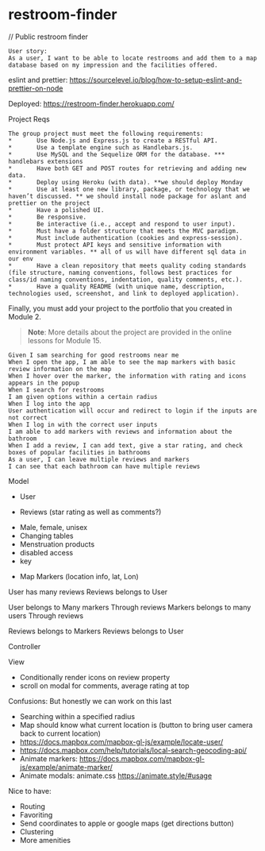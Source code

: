 # restroom-finder

// Public restroom finder

```
User story:
As a user, I want to be able to locate restrooms and add them to a map
database based on my impression and the facilities offered.

```


eslint and prettier:
https://sourcelevel.io/blog/how-to-setup-eslint-and-prettier-on-node

Deployed: https://restroom-finder.herokuapp.com/

Project Reqs

```
The group project must meet the following requirements:
* 		Use Node.js and Express.js to create a RESTful API.
* 		Use a template engine such as Handlebars.js.
* 		Use MySQL and the Sequelize ORM for the database. *** handlebars extensions
* 		Have both GET and POST routes for retrieving and adding new data.
* 		Deploy using Heroku (with data). **we should deploy Monday
* 		Use at least one new library, package, or technology that we haven’t discussed. ** we should install node package for aslant and prettier on the project
* 		Have a polished UI.
* 		Be responsive.
* 		Be interactive (i.e., accept and respond to user input).
* 		Must have a folder structure that meets the MVC paradigm.
* 		Must include authentication (cookies and express-session).
* 		Must protect API keys and sensitive information with environment variables. ** all of us will have different sql data in our env 
* 		Have a clean repository that meets quality coding standards (file structure, naming conventions, follows best practices for class/id naming conventions, indentation, quality comments, etc.).
* 		Have a quality README (with unique name, description, technologies used, screenshot, and link to deployed application).
```

Finally, you must add your project to the portfolio that you created in Module 2.

> **Note**: More details about the project are provided in the online lessons for Module 15.

```
Given I sam searching for good restrooms near me
When I open the app, I am able to see the map markers with basic review information on the map
When I hover over the marker, the information with rating and icons appears in the popup
When I search for restrooms
I am given options within a certain radius 
When I log into the app
User authentication will occur and redirect to login if the inputs are not correct
When I log in with the correct user inputs
I am able to add markers with reviews and information about the bathroom
When I add a review, I can add text, give a star rating, and check boxes of popular facilities in bathrooms
As a user, I can leave multiple reviews and markers
I can see that each bathroom can have multiple reviews
```


Model
* User

* Reviews (star rating as well as comments?)
- Male, female, unisex
- Changing tables
- Menstruation products
- disabled access
- key

* Map Markers (location info, lat, Lon)

User has many reviews
Reviews belongs to User

User belongs to Many markers
Through reviews
Markers belongs to many  users
Through reviews 

Reviews belongs to Markers
Reviews belongs to User

Controller

View

- Conditionally render icons on review property 
- scroll on modal for comments, average rating at top

Confusions: But honestly we can work on this last

- Searching within a specified radius
- Map should know what current location is (button to bring user camera back to current location)
- https://docs.mapbox.com/mapbox-gl-js/example/locate-user/
- https://docs.mapbox.com/help/tutorials/local-search-geocoding-api/
- Animate markers: https://docs.mapbox.com/mapbox-gl-js/example/animate-marker/
- Animate modals: animate.css https://animate.style/#usage

Nice to have:
- Routing
- Favoriting 
- Send coordinates to apple or google maps (get directions button)
- Clustering
- More amenities